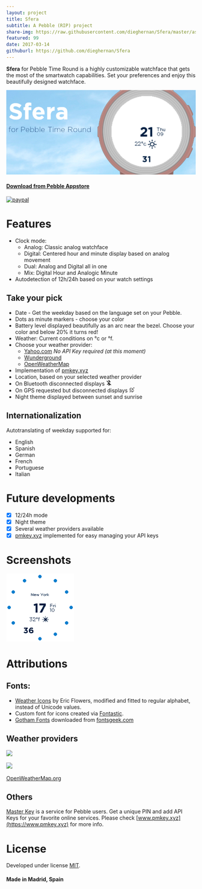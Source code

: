 ```yaml
---
layout: project
title: Sfera 
subtitle: A Pebble (RIP) project
share-img: https://raw.githubusercontent.com/dieghernan/Sfera/master/assets/SferaBanner.png
featured: 99
date: 2017-03-14
githuburl: https://github.com/dieghernan/Sfera
---                                                                  
```


**Sfera** for Pebble Time Round is a highly customizable watchface that gets the most of the smartwatch capabilities. Set your preferences and enjoy this beautifully designed watchface.

![Banner](https://raw.githubusercontent.com/dieghernan/Sfera/master/assets/SferaBanner.png)

#### [Download from Pebble Appstore](https://apps.getpebble.com/applications/58c2f7110dfc32a52a00081f)

[![paypal](https://www.paypalobjects.com/en_US/ES/i/btn/btn_donateCC_LG.gif)](https://www.paypal.com/cgi-bin/webscr?cmd=_s-xclick&hosted_button_id=AAYBMD7APLZFN)

# Features
* Clock mode:
   * Analog: Classic analog watchface
   * Digital: Centered hour and minute display based on analog movement
   * Dual: Analog and Digital all in one
   * Mix: Digital Hour and Analogic Minute
* Autodetection of 12h/24h based on your watch settings

## Take your pick
 * Date - Get the weekday based on the language set on your Pebble.
 * Dots as minute markers - choose your color
 * Battery level displayed beautifully as an arc near the bezel. Choose your color and below 20% it turns red!
 * Weather: Current conditions on °c or °f.
 * Choose your weather provider:
    * [Yahoo.com](https://www.yahoo.com/?ilc=401) _No API Key required (at this moment)_
    * [Wunderground](https://www.wunderground.com/?apiref=fb6856330e74c168)
    * [OpenWeatherMap](https://openweathermap.org/)
 * Implementation of [pmkey.xyz](https://www.pmkey.xyz)    
 * Location, based on your selected weather provider
 * On Bluetooth disconnected displays ![BTDis](https://raw.githubusercontent.com/dieghernan/Sfera/master/assets/BTDisconnectIcon.png)
 * On GPS requested but disconnected displays ![GPSDis](https://raw.githubusercontent.com/dieghernan/Sfera/master/assets/GPSDisconnectIcon.png)
 * Night theme displayed between sunset and sunrise
    
## Internationalization
Autotranslating of weekday supported for:
* English 
* Spanish
* German
* French
* Portuguese
* Italian

# Future developments
- [x] 12/24h mode
- [x] Night theme
- [x] Several weather providers available
- [x] [pmkey.xyz](https://www.pmkey.xyz) implemented for easy managing your API keys

# Screenshots
![GIF](https://raw.githubusercontent.com/dieghernan/Sfera/master/assets/SferaGif.gif)

# Attributions
## Fonts: 
 * [Weather Icons](https://erikflowers.github.io/weather-icons) by Eric Flowers, modified and fitted to regular alphabet, instead of Unicode values.
 * Custom font for icons created via [Fontastic](http://fontastic.me/).
 * [Gotham Fonts](http://fontsgeek.com/search?q=gotham) downloaded from [fontsgeek.com](http://fontsgeek.com)
  
## Weather providers  

<a href="https://www.yahoo.com/?ilc=401"><img src="https://poweredby.yahoo.com/purple.png"></a>

<a href="https://www.wunderground.com/?apiref=fb6856330e74c168"><img src="https://icons.wxug.com/logos/PNG/wundergroundLogo_4c.png" width="120" ></a>

[OpenWeatherMap.org](https://openweathermap.org/)

## Others

[Master Key](https://www.pmkey.xyz) is a service for Pebble users. Get a unique PIN and add API Keys for your favorite online services. Please check [www.pmkey.xyz](https://www.pmkey.xyz) for more info.

# License
Developed under license [MIT](https://raw.githubusercontent.com/dieghernan/Sfera/master/LICENSE).


#### Made in Madrid, Spain
